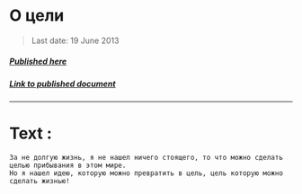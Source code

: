 # О цели

> Last date: 19 June 2013
##### [Published here](http://vk.com/zimnurov_mf)
##### [Link to published document](https://vk.com/wall-52918906_39)
___

# Text :

```
За не долгую жизнь, я не нашел ничего стоящего, то что можно сделать целью прибывания в этом мире.
Но я нашел идею, которую можно превратить в цель, цель которую можно сделать жизнью!
```
